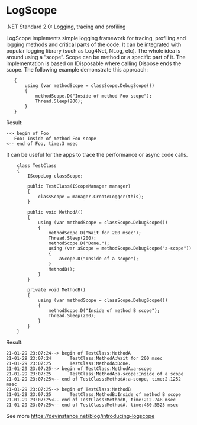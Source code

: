 # LogScope

.NET Standard 2.0: Logging, tracing and profiling

LogScope implements simple logging framework for tracing, profiling and logging methods and critical parts of the code. It can be integrated with popular logging library (such as Log4Net, NLog, etc). The whole idea is around using a “scope”. Scope can be method or a specific part of it. The implementation is based on IDisposable where calling Dispose ends the scope. The following example demonstrate this approach:

```private void Foo()
   {
       using (var methodScope = classScope.DebugScope())
       {
           methodScope.D("Inside of method Foo scope");
           Thread.Sleep(200);
       }
   }
```
Result: 
```
--> begin of Foo
   Foo: Inside of method Foo scope
<-- end of Foo, time:3 msec
```
It can be useful for the apps to trace the performance or async code calls. 
```
    class TestClass
    {
        IScopeLog classScope;

        public TestClass(IScopeManager manager)
        {
            classScope = manager.CreateLogger(this);
        }

        public void MethodA()
        {
            using (var methodScope = classScope.DebugScope())
            {
                methodScope.D("Wait for 200 msec");
                Thread.Sleep(200);
                methodScope.D("Done.");
                using (var aScope = methodScope.DebugScope("a-scope"))
                {
                    aScope.D("Inside of a scope");
                }
                MethodB();
            }
        }

        private void MethodB()
        {
            using (var methodScope = classScope.DebugScope())
            {
                methodScope.D("Inside of method B scope");
                Thread.Sleep(200);
            }
        }
    }
```
Result:
```
21-01-29 23:07:24--> begin of TestClass:MethodA
21-01-29 23:07:24       TestClass:MethodA:Wait for 200 msec
21-01-29 23:07:25       TestClass:MethodA:Done.
21-01-29 23:07:25--> begin of TestClass:MethodA:a-scope
21-01-29 23:07:25       TestClass:MethodA:a-scope:Inside of a scope
21-01-29 23:07:25<-- end of TestClass:MethodA:a-scope, time:2.1252 msec
21-01-29 23:07:25--> begin of TestClass:MethodB
21-01-29 23:07:25       TestClass:MethodB:Inside of method B scope
21-01-29 23:07:25<-- end of TestClass:MethodB, time:212.748 msec
21-01-29 23:07:25<-- end of TestClass:MethodA, time:480.5525 msec
```

See more https://devinstance.net/blog/introducing-logscope
